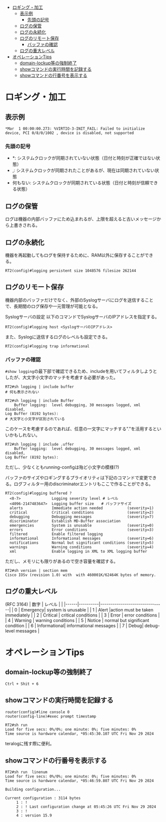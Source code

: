 - [ロギング・加工](#ロギング加工)
  - [表示例](#表示例)
    - [先頭の記号](#先頭の記号)
  - [ログの保管](#ログの保管)
  - [ログの永続化](#ログの永続化)
  - [ログのリモート保存](#ログのリモート保存)
    - [バッファの確認](#バッファの確認)
  - [ログの重大レベル](#ログの重大レベル)
- [オペレーションTips](#オペレーションtips)
  - [domain-lockup等の強制終了](#domain-lockup等の強制終了)
  - [showコマンドの実行時間を記録する](#showコマンドの実行時間を記録する)
  - [showコマンドの行番号を表示する](#showコマンドの行番号を表示する)

# ロギング・加工

## 表示例
~~~
*Mar  1 00:00:00.273: %VIRTIO-3-INIT_FAIL: Failed to initialize device, PCI 0/8/0/1002 , device is disabled, not supported
~~~
### 先頭の記号
- *: システムクロックが同期されていない状態（日付と時刻が正確ではない状態）
- ,: システムクロックが同期されたことがあるが、現在は同期されていない状態
- 何もない: システムクロックが同期されている状態（日付と時刻が信頼できる状態）

## ログの保管
ログは機器の内部バッファにため込まれるが、上限を超えると古いメッセージから上書きされる。

## ログの永続化
機器を再起動してもログを保持するために、RAM以外に保存することができる。
~~~
RT2(config)#logging persistent size 1048576 filesize 262144
~~~


## ログのリモート保存
機器内部のバッファだけでなく、外部のSyslogサーバにログを送信することで、長期間のログ保存や一元管理が可能となる。

Syslogサーバの設定
以下のコマンドでSyslogサーバのIPアドレスを指定する。
~~~
RT2(config)#logging host <SyslogサーバのIPアドレス>
~~~
また、Syslogに送信するログのレベルも設定できる。

~~~
RT2(config)#logging trap informational
~~~

### バッファの確認
`#show logging`の最下部で確認できるため、includeを用いてフィルタしようとしたが、大文字小文字のマッチを考慮する必要があった。
~~~
RT2#sh logging | include buffer
# 何も表示されない

RT2#sh logging | include Buffer
    Buffer logging:  level debugging, 30 messages logged, xml disabled,
Log Buffer (8192 bytes):
# 大文字と小文字が区別されている
~~~
このケースを考慮するのであれば、任意の一文字にマッチする"."を活用するといいかもしれない。
~~~
RT2#sh logging | include .uffer
    Buffer logging:  level debugging, 30 messages logged, xml disabled,
Log Buffer (8192 bytes):
~~~

ただし、少なくともrunning-configは殆ど小文字の模様(?)

バッファのサイズやロギングするプライオリティは下記のコマンドで変更できる。ログフィルター用のdiscriminatorエントリもここで作ることができる。
~~~
RT2(config)#logging buffered ?
  <0-7>              Logging severity level # レベル
  <4096-2147483647>  Logging buffer size　　# バッファサイズ
  alerts             Immediate action needed           (severity=1)
  critical           Critical conditions               (severity=2)
  debugging          Debugging messages                (severity=7)
  discriminator      Establish MD-Buffer association
  emergencies        System is unusable                (severity=0)
  errors             Error conditions                  (severity=3)
  filtered           Enable filtered logging
  informational      Informational messages            (severity=6)
  notifications      Normal but significant conditions (severity=5)
  warnings           Warning conditions                (severity=4)
  xml                Enable logging in XML to XML logging buffer
  ~~~
  ただし、メモリにも限りがあるので空き容量を確認する。
  ~~~
  RT2#sh version | section mem
Cisco IOSv (revision 1.0) with  with 460001K/62464K bytes of memory.
  ~~~

## ログの重大レベル
(RFC 3164)
| 数字 | レベル    |                                 |
|------|----------|--------------------------------|
| 0    | Emergency| system is unusable             |
| 1    | Alert    |action must be taken immediately   |
| 2    | Critical | critical conditions             |
| 3    | Error    | error conditions                   |
| 4    | Warning  | warning conditions               |
| 5    | Notice   | normal but significant condition  |
| 6    | Informational| informational messages     |
| 7    | Debug| debug-level messages               |

# オペレーションTips

## domain-lockup等の強制終了
`Ctrl + Shit + 6`

## showコマンドの実行時間を記録する
~~~
router(config)#line console 0
router(config-line)#exec prompt timestamp
~~~
~~~
RT2#sh run
Load for five secs: 0%/0%; one minute: 0%; five minutes: 0%
Time source is hardware calendar, *05:45:30.107 UTC Fri Nov 29 2024
~~~
teralogに残す際に便利。

## showコマンドの行番号を表示する
~~~
RT2#sh run  linenum
Load for five secs: 0%/0%; one minute: 0%; five minutes: 0%
Time source is hardware calendar, *05:46:59.807 UTC Fri Nov 29 2024

Building configuration...

Current configuration : 3114 bytes
     1 : !
     2 : ! Last configuration change at 05:45:26 UTC Fri Nov 29 2024
     3 : !
     4 : version 15.9
~~~